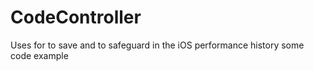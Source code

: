 # CodeController
Uses for to save and to safeguard in the iOS performance history some code example
